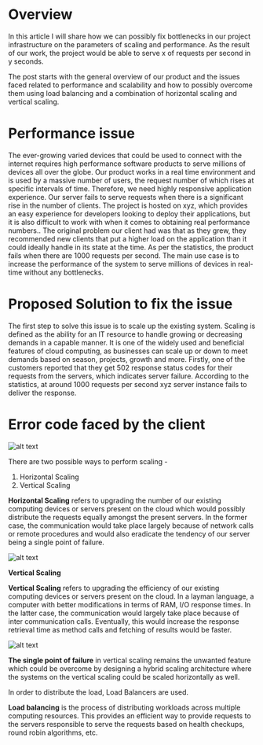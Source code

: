 # Overview 

In this article I will share how we can possibly fix bottlenecks in our project infrastructure on the parameters of scaling and performance. As the result of our work, the project would be able to serve x of requests per second in y seconds.

The post starts with the general overview of our product and the issues faced related to performance and scalability and how to possibly overcome them using load balancing and a combination of horizontal scaling and vertical scaling.

# Performance issue

The ever-growing varied devices that could be used to connect with the internet requires high performance software products to serve millions of devices all over the globe. Our product works in a real time environment and is used by a massive number of users, the request number of which rises at specific intervals of time. Therefore, we need highly responsive application experience. Our server fails to serve requests when there is a significant rise in the number of clients. The project is hosted on xyz, which provides an easy experience for developers looking to deploy their applications, but it is also difficult to work with when it comes to obtaining real performance numbers.. The original problem our client had was that as they grew, they recommended new clients that put a higher load on the application than it could ideally handle in its state at the time. As per the statistics, the product fails when there are 1000 requests per second. The main use case is to increase the performance of the system to serve millions of devices in real-time without any bottlenecks.

# Proposed Solution to fix the issue

The first step to solve this issue is to scale up the existing system. Scaling is defined as the ability for an IT resource to handle growing or decreasing demands in a capable manner. It is one of the widely used and beneficial features of cloud computing, as businesses can scale up or down to meet demands based on season, projects, growth and more. Firstly, one of the customers reported that they get 502 response status codes for their requests from the servers, which indicates server failure. According to the statistics, at around 1000 requests per second xyz server instance fails to deliver the response.



# Error code faced by the client

![alt text](https://support.cloudflare.com/hc/article_attachments/115003660331/image1.png)

There are two possible ways to perform scaling -

<ol>
<li>Horizontal Scaling</li>
<li>Vertical Scaling</li>

</ol>



**Horizontal Scaling** refers to upgrading the number of our existing computing devices or servers present on the cloud which would possibly distribute the requests equally amongst the present servers. In the former case, the communication would take place largely because of network calls or remote procedures and would also eradicate the tendency of our server being a single point of failure.

  ![alt text](https://www.codit.eu/wp-content/uploads/2016/02/horizontal-scaling_330x199.png)




**Vertical Scaling**

**Vertical Scaling** refers to upgrading the efficiency of our existing computing devices or servers present on the cloud. In a layman language, a computer with better modifications in terms of RAM, I/O response times. In the latter case, the communication would largely take place because of inter communication calls. Eventually, this would increase the response retrieval time as method calls and fetching of results would be faster.

![alt text](https://miro.medium.com/max/990/1*kzBKXvnoQZx_Pn-pk5XyCw.jpeg)


**The single point of failure** in vertical scaling remains the unwanted feature which could be overcome by designing a hybrid scaling architecture where the systems on the vertical scaling could be scaled horizontally as well.

In order to distribute the load, Load Balancers are used. 

**Load balancing** is the process of distributing workloads across multiple computing resources. This provides an efficient way to provide requests to the servers responsible to serve the requests based on health checkups, round robin algorithms, etc.
